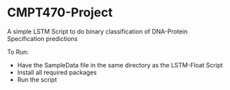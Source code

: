 # CMPT470-Project
A simple LSTM Script to do binary classification of DNA-Protein Specification predictions

To Run:
- Have the SampleData file in the same directory as the LSTM-Float Script
- Install all required packages
- Run the script
